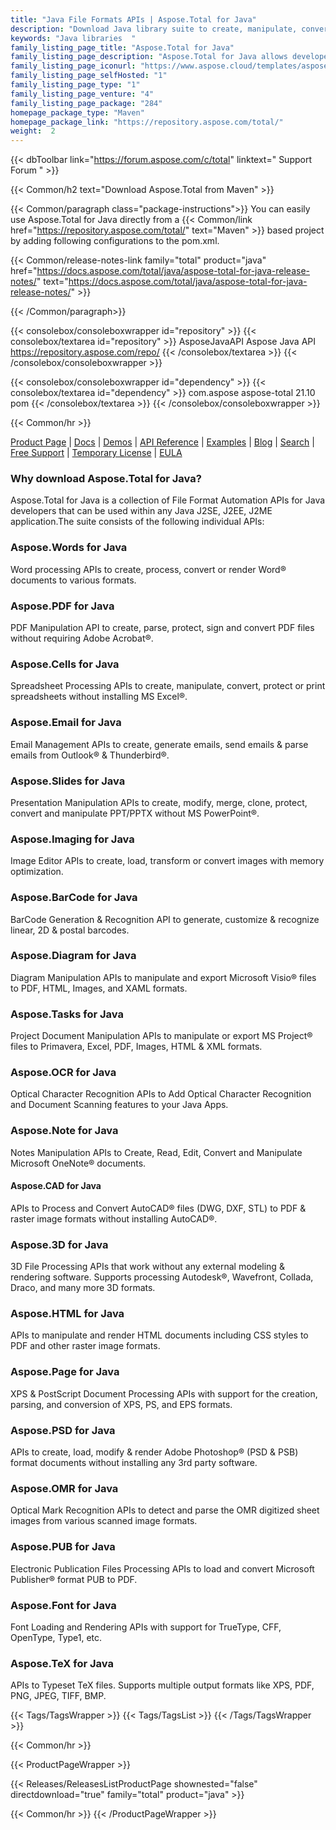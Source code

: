 ```yaml
---
title: "Java File Formats APIs | Aspose.Total for Java"
description: "Download Java library suite to create, manipulate, convert, render & print Microsoft Word, Excel, PowerPoint, Outlook, Publisher, Visio, Project & OneNote files. Package also includes APIs for PDF, Photoshop, CAD, GIS & 3D file formats as well as APIs for barcodes, OCR & OMR. "
keywords: "Java libraries  "
family_listing_page_title: "Aspose.Total for Java"
family_listing_page_description: "Aspose.Total for Java allows developers to build incredibly versatile file processing systems capable of handling 100+ popular file formats. Java SE or EE application programmers can enhance their applications with the ability to load, create, modify, render and inter-convert files from Microsoft Office, OpenOffice, Visio, Project, CAD and many other commonly used format categories."
family_listing_page_iconurl: "https://www.aspose.cloud/templates/aspose/App_Themes/V3/images/total/272x272/aspose_total-for-java-min.png"
family_listing_page_selfHosted: "1"
family_listing_page_type: "1"
family_listing_page_venture: "4"
family_listing_page_package: "284"
homepage_package_type: "Maven"
homepage_package_link: "https://repository.aspose.com/total/"
weight:  2
---
```


{{< dbToolbar link="https://forum.aspose.com/c/total" linktext=" Support Forum " >}}

{{< Common/h2 text="Download Aspose.Total from Maven"  >}}

{{< Common/paragraph class="package-instructions">}}
You can easily use Aspose.Total for Java directly from a {{< Common/link href="https://repository.aspose.com/total/" text="Maven"  >}} based project by adding following configurations to the pom.xml.

{{< Common/release-notes-link family="total" product="java" href="https://docs.aspose.com/total/java/aspose-total-for-java-release-notes/" text="https://docs.aspose.com/total/java/aspose-total-for-java-release-notes/"  >}}

{{< /Common/paragraph>}}

{{< consolebox/consoleboxwrapper id="repository" >}}
   {{< consolebox/textarea id="repository" >}}
      <repository>
         <id>AsposeJavaAPI</id>
         <name>Aspose Java API</name>
         <url>https://repository.aspose.com/repo/</url>
      </repository>
   {{< /consolebox/textarea >}}
{{< /consolebox/consoleboxwrapper >}}

{{< consolebox/consoleboxwrapper id="dependency" >}}
   {{< consolebox/textarea id="dependency" >}}
      <dependency>
         <groupId>com.aspose</groupId>
         <artifactId>aspose-total</artifactId>
         <version>21.10</version>
         <type>pom</type>
      </dependency>
   {{< /consolebox/textarea >}}
{{< /consolebox/consoleboxwrapper >}}

{{< Common/hr >}}

[Product Page](https://products.aspose.com/tasks/java) | [Docs](https://docs.aspose.com/tasks/java/) | [Demos](https://products.aspose.app/tasks/family) | [API Reference](https://reference.aspose.com/tasks/java) | [Examples](https://github.com/aspose-tasks/Aspose.Tasks-for-Java) | [Blog](https://blog.aspose.com/category/tasks/) | [Search](https://search.aspose.com/) | [Free Support](https://forum.aspose.com/c/tasks) | [Temporary License](https://purchase.aspose.com/temporary-license) | [EULA](https://about.aspose.com/legal/eula/)

### Why download Aspose.Total for Java?

Aspose.Total for Java is a collection of File Format Automation APIs for Java developers that can be used within any Java J2SE, J2EE, J2ME application.The suite consists of the following individual APIs:

### Aspose.Words for Java

Word processing APIs to create, process, convert or render Word&reg; documents to various formats.

### Aspose.PDF for Java

PDF Manipulation API to create, parse, protect, sign and convert PDF files without requiring Adobe Acrobat&reg;.

### Aspose.Cells for Java

Spreadsheet Processing APIs to create, manipulate, convert, protect or print spreadsheets without installing MS Excel&reg;.

### Aspose.Email for Java
Email Management APIs to create, generate emails, send emails & parse emails from Outlook&reg; & Thunderbird&reg;.

### Aspose.Slides for Java

Presentation Manipulation APIs to create, modify, merge, clone, protect, convert and manipulate PPT/PPTX without MS PowerPoint&reg;.

### Aspose.Imaging for Java

Image Editor APIs to create, load, transform or convert images with memory optimization.

### Aspose.BarCode for Java

BarCode Generation & Recognition API to generate, customize & recognize linear, 2D & postal barcodes.

### Aspose.Diagram for Java

Diagram Manipulation APIs to manipulate and export Microsoft Visio&reg; files to PDF, HTML, Images, and XAML formats.

### Aspose.Tasks for Java

Project Document Manipulation APIs to manipulate or export MS Project&reg; files to Primavera, Excel, PDF, Images, HTML & XML formats.

### Aspose.OCR for Java

Optical Character Recognition APIs to Add Optical Character Recognition and Document Scanning features to your Java Apps.

### Aspose.Note for Java

Notes Manipulation APIs to Create, Read, Edit, Convert and Manipulate Microsoft OneNote&reg; documents.

#### Aspose.CAD for Java

APIs to Process and Convert AutoCAD&reg; files (DWG, DXF, STL) to PDF & raster image formats without installing AutoCAD&reg;.

### Aspose.3D for Java

3D File Processing APIs that work without any external modeling & rendering software. Supports processing Autodesk&reg;, Wavefront, Collada, Draco, and many more 3D formats.

### Aspose.HTML for Java

APIs to manipulate and render HTML documents including CSS styles to PDF and other raster image formats.

### Aspose.Page for Java

XPS & PostScript Document Processing APIs with support for the creation, parsing, and conversion of XPS, PS, and EPS formats.

### Aspose.PSD for Java

APIs to create, load, modify & render Adobe Photoshop&reg; (PSD & PSB) format documents without installing any 3rd party software.

### Aspose.OMR for Java

Optical Mark Recognition APIs to detect and parse the OMR digitized sheet images from various scanned image formats.

### Aspose.PUB for Java

Electronic Publication Files Processing APIs to load and convert Microsoft Publisher&reg; format PUB to PDF.

### Aspose.Font for Java

Font Loading and Rendering APIs with support for TrueType, CFF, OpenType, Type1, etc.

### Aspose.TeX for Java

APIs to Typeset TeX files. Supports multiple output formats like XPS, PDF, PNG, JPEG, TIFF, BMP.

{{< Tags/TagsWrapper >}}
 {{< Tags/TagsList >}}
{{< /Tags/TagsWrapper >}}

{{< Common/hr >}}

{{< ProductPageWrapper >}}
<!-- ReleasesListProductPage-->
   {{< Releases/ReleasesListProductPage shownested="false"  directdownload="true" family="total" product="java" >}}
<!-- /ReleasesListProductPage-->
{{< Common/hr >}}
{{< /ProductPageWrapper >}}
